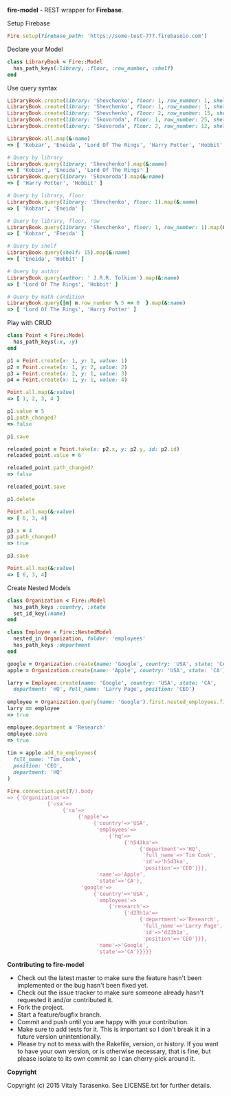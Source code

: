 **fire-model** - 
REST wrapper for **Firebase**.

Setup Firebase
```ruby
Fire.setup(firebase_path: 'https://some-test-777.firebaseio.com')
```

Declare your Model
```ruby
class LibraryBook < Fire::Model
  has_path_keys(:library, :floor, :row_number, :shelf)
end
```

Use query syntax
```ruby
LibraryBook.create(library: 'Shevchenko', floor: 1, row_number: 1, shelf: 10, name: 'Kobzar', author: 'T.G. Shevchenko')
LibraryBook.create(library: 'Shevchenko', floor: 1, row_number: 1, shelf: 15, name: 'Eneida', author: 'I. Kotlyrevskiy')
LibraryBook.create(library: 'Shevchenko', floor: 2, row_number: 15, shelf: 115, name: 'Lord Of The Rings', author: ' J.R.R. Tolkien')
LibraryBook.create(library: 'Skovoroda', floor: 1, row_number: 25, shelf: 34, name: 'Harry Potter', author: 'J.K. Rowling')
LibraryBook.create(library: 'Skovoroda', floor: 2, row_number: 12, shelf: 15, name: 'Hobbit', author: ' J.R.R. Tolkien')

LibraryBook.all.map(&:name)
=> [ 'Kobzar', 'Eneida', 'Lord Of The Rings', 'Harry Potter', 'Hobbit' ]

# Query by library
LibraryBook.query(library: 'Shevchenko').map(&:name)
=> [ 'Kobzar', 'Eneida', 'Lord Of The Rings' ]
LibraryBook.query(library: 'Skovoroda').map(&:name)
=> [ 'Harry Potter', 'Hobbit' ]

# Query by library, floor
LibraryBook.query(library: 'Shevchenko', floor: 1).map(&:name)
=> [ 'Kobzar', 'Eneida' ]

# Query by library, floor, row
LibraryBook.query(library: 'Shevchenko', floor: 1, row_number: 1).map(&:name)
=> [ 'Kobzar', 'Eneida' ]

# Query by shelf
LibraryBook.query(shelf: 15).map(&:name)
=> [ 'Eneida', 'Hobbit' ]

# Query by author
LibraryBook.query(author: ' J.R.R. Tolkien').map(&:name) 
=> [ 'Lord Of The Rings', 'Hobbit' ]

# Query by math condition
LibraryBook.query{|m| m.row_number % 5 == 0  }.map(&:name)
=> [ 'Lord Of The Rings', 'Harry Potter' ]
```
Play with CRUD
```ruby
class Point < Fire::Model
  has_path_keys(:x, :y)
end

p1 = Point.create(x: 1, y: 1, value: 1)
p2 = Point.create(x: 1, y: 2, value: 2)
p3 = Point.create(x: 2, y: 1, value: 3)
p4 = Point.create(x: 1, y: 1, value: 4)

Point.all.map(&:value)
=> [ 1, 2, 3, 4 ]

p1.value = 5
p1.path_changed?
=> false

p1.save

reloaded_point = Point.take(x: p2.x, y: p2.y, id: p2.id)
reloaded_point.value = 6

reloaded_point.path_changed?
=> false

reloaded_point.save

p1.delete

Point.all.map(&:value)
=> [ 6, 3, 4]

p3.x = 4
p3.path_changed?
=> true

p3.save

Point.all.map(&:value)
=> [ 6, 3, 4]
```

Create Nested Models
```ruby
class Organization < Fire::Model
  has_path_keys :country, :state
  set_id_key(:name)
end

class Employee < Fire::NestedModel
  nested_in Organization, folder: 'employees'
  has_path_keys :department
end

google = Organization.create(name: 'Google', country: 'USA', state: 'CA')
apple = Organization.create(name: 'Apple', country: 'USA', state: 'CA')

larry = Employee.create(name: 'Google', country: 'USA', state: 'CA',
  department: 'HQ', full_name: 'Larry Page', position: 'CEO')
  
employee = Organization.query(name: 'Google').first.nested_employees.first
larry == employee
=> true

employee.department = 'Research'
employee.save
=> true
  
tim = apple.add_to_employees(
  full_name: 'Tim Cook',
  position: 'CEO',
  department: 'HQ'
)

Fire.connection.get(?/).body
=> {'Organization'=>
             {'usa'=>
                  {'ca'=>
                       {'apple'=>
                            {'country'=>'USA',
                             'employees'=>
                                 {'hq'=>
                                      {'h543ka'=>
                                           {'department'=>'HQ',
                                            'full_name'=>'Tim Cook',
                                            'id'=>'h543ka',
                                            'position'=>'CEO'}}},
                             'name'=>'Apple',
                             'state'=>'CA'},
                        'google'=>
                            {'country'=>'USA',
                             'employees'=>
                                 {'research'=>
                                      {'d23h1a'=>
                                           {'department'=>'Research',
                                            'full_name'=>'Larry Page',
                                            'id'=>'d23h1a',
                                            'position'=>'CEO'}}},
                             'name'=>'Google',
                             'state'=>'CA'}}}}}


```


**Contributing to fire-model**
 
* Check out the latest master to make sure the feature hasn't been implemented or the bug hasn't been fixed yet.
* Check out the issue tracker to make sure someone already hasn't requested it and/or contributed it.
* Fork the project.
* Start a feature/bugfix branch.
* Commit and push until you are happy with your contribution.
* Make sure to add tests for it. This is important so I don't break it in a future version unintentionally.
* Please try not to mess with the Rakefile, version, or history. If you want to have your own version, or is otherwise necessary, that is fine, but please isolate to its own commit so I can cherry-pick around it.

**Copyright**

Copyright (c) 2015 Vitaly Tarasenko. See LICENSE.txt for
further details.

